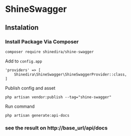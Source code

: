 # ShineSwagger

## Instalation 
### Install Package Via Composer
`composer require shinedira/shine-swagger`

Add to `config.app`
```
'providers' => [
    Shinedira\ShineSwagger\ShineSwaggerProvider::class,
]
```

Publish config and asset
```
php artisan vendor:publish --tag="shine-swagger"
```

Run command
```
php artisan generate:api-docs
```

### see the result on http://base_url/api/docs

